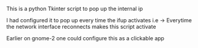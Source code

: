 This is a python Tkinter script to pop up the internal ip 

I had configured it to pop up every time the ifup activates 
i.e -> Everytime the network interface reconnects makes this script activate

Earlier on gnome-2 one could configure this as a clickable app


